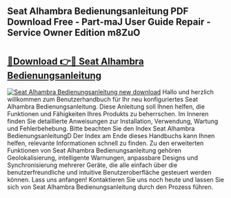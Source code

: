 ## Seat Alhambra Bedienungsanleitung PDF Download Free - Part-maJ User Guide Repair - Service Owner Edition m8ZuO

# <h2><a href="http://df35eya.blite.top/?on=Seat+Alhambra+Bedienungsanleitung">🔗Download 👉🔴 Seat Alhambra Bedienungsanleitung</a></h2>

[![Seat Alhambra Bedienungsanleitung new download](https://i.imgur.com/lujVjoI.png)](http://df35eya.blite.top/?on=Seat+Alhambra+Bedienungsanleitung)
Hallo und herzlich willkommen zum Benutzerhandbuch für Ihr neu konfiguriertes Seat Alhambra Bedienungsanleitung. Diese Anleitung soll Ihnen helfen, die Funktionen und Fähigkeiten Ihres Produkts zu beherrschen. Im Inneren finden Sie detaillierte Anweisungen zur Installation, Verwendung, Wartung und Fehlerbehebung. Bitte beachten Sie den Index Seat Alhambra BedienungsanleitungD Der Index am Ende dieses Handbuchs kann Ihnen helfen, relevante Informationen schnell zu finden. Zu den erweiterten Funktionen von Seat Alhambra Bedienungsanleitung gehören Geolokalisierung, intelligente Warnungen, anpassbare Designs und Synchronisierung mehrerer Geräte, die alle einfach über die benutzerfreundliche und intuitive Benutzeroberfläche gesteuert werden können. Lass uns anfangen! Kontaktieren Sie uns noch heute und lassen Sie sich von Seat Alhambra Bedienungsanleitung durch den Prozess führen.
